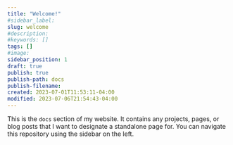 ```yaml
---
title: "Welcome!"
#sidebar_label: 
slug: welcome
#description: 
#keywords: []
tags: []
#image: 
sidebar_position: 1
draft: true
publish: true
publish-path: docs
publish-filename: 
created: 2023-07-01T11:53:11-04:00
modified: 2023-07-06T21:54:43-04:00
---
```


This is the `docs` section of my website. It contains any projects, pages, or blog posts that I want to designate a standalone page for. You can navigate this repository using the sidebar on the left.